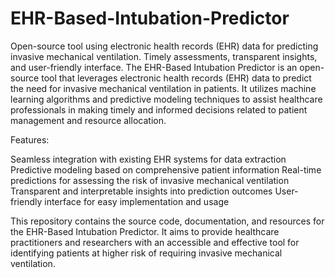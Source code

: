 # EHR-Based-Intubation-Predictor
Open-source tool using electronic health records (EHR) data for predicting invasive mechanical ventilation. Timely assessments, transparent insights, and user-friendly interface.
The EHR-Based Intubation Predictor is an open-source tool that leverages electronic health records (EHR) data to predict the need for invasive mechanical ventilation in patients. It utilizes machine learning algorithms and predictive modeling techniques to assist healthcare professionals in making timely and informed decisions related to patient management and resource allocation.

Features:

Seamless integration with existing EHR systems for data extraction
Predictive modeling based on comprehensive patient information
Real-time predictions for assessing the risk of invasive mechanical ventilation
Transparent and interpretable insights into prediction outcomes
User-friendly interface for easy implementation and usage

This repository contains the source code, documentation, and resources for the EHR-Based Intubation Predictor. It aims to provide healthcare practitioners and researchers with an accessible and effective tool for identifying patients at higher risk of requiring invasive mechanical ventilation.

